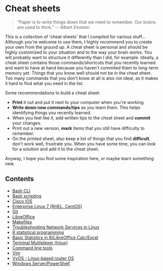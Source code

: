 # Cheat sheets

> “Paper is to write things down that we need to remember. Our brains are used to think.”
> -- Albert Einstein

This is a collection of 'cheat sheets' that I compiled for various stuff... Although you're welcome to use them, I highly recommend you to create your own from the ground up. A cheat sheet is personal and should be highly customized to your situation and to the way your brain works. You will probably want to structure it differently than I did, for example. Ideally, a cheat sheet contains those commands/shortcuts that you recently learned and want to have at hand because you haven't commited them to long-term memory yet. Things that you know well should not be in the cheat sheet. Too many commands that you don't know at all is also not ideal, as it makes it hard to find what you need in the list.

Some recommendations to build a cheat sheet:

* **Print** it out and put it next to your computer when you're working.
* **Write down new commands/tips** as you learn them. This helps identifying things you recently learned.
* When you feel like it, add written tips to the cheat sheet and **commit** your changes.
* Print out a new version, **mark** items that you still have difficulty to remember.
* On the printed sheet, also keep a list of things that you find **difficult**, don't work well, frustrate you. When you have some time, you can look for a solution and add it to the cheat sheet.

Anyway, I hope you find some inspiration here, or maybe learn something new.

## Contents

- [Bash CLI](Bash-CLI.md)
- [Bash scripting](Bash.md)
- [Cisco IOS](CiscoIOS.md)
- [Enterprise Linux 7 (RHEL, CentOS)](EL7.md)
- [Git](Git.md)
- [LibreOffice](LibreOffice.md)
- [Makefiles](Makefile.md)
- [Troubleshooting Network Services in Linux](NetworkTroubleshooting.md)
- [R statistical programming](R.md)
- [Basic Statistics in R/LibreOffice Calc/Excel](Statistics.md)
- [Terminal Multiplexer (tmux)](tmux.md)
- [Command line tools](tools.md)
- [Vim](Vim.md)
- [VyOS - Linux-based router OS](VyOS.md)
- [Windows Server/PowerShell](Windows.md)

